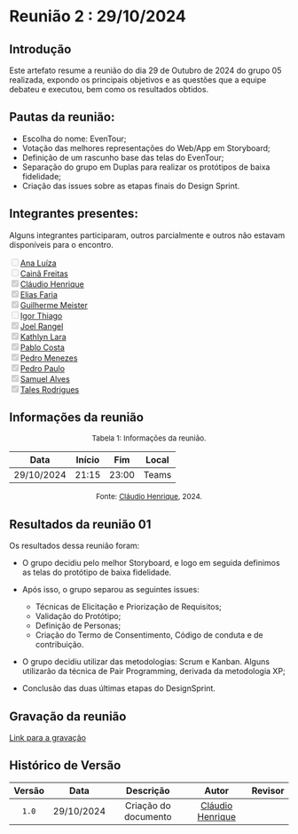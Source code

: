 
# Reunião 2 : 29/10/2024

## Introdução

Este artefato resume a reunião do dia 29 de Outubro de 2024 do grupo 05 realizada, expondo os principais objetivos e as questões que a equipe debateu e executou, bem como os resultados obtidos.


## Pautas da reunião:

- Escolha do nome: EvenTour;
- Votação das melhores representações do Web/App em Storyboard;
- Definição de um rascunho base das telas do EvenTour;
- Separação do grupo em Duplas para realizar os protótipos de baixa fidelidade;
- Criação das issues sobre as etapas finais do Design Sprint.



## Integrantes presentes:

Alguns integrantes participaram, outros parcialmente e outros não estavam disponíveis para o encontro.

<label><input type="checkbox" unchecked disabled>[Ana Luíza](https://github.com/analufernanndess)</label><br>
<label><input type="checkbox" unchecked disabled>[Cainã Freitas](https://github.com/freitasc)</label><br>
<label><input type="checkbox" checked disabled>[Cláudio Henrique](https://github.com/claudiohsc)</label><br>
<label><input type="checkbox" checked disabled>[Elias Faria](https://github.com/EliasOliver21)</label><br>
<label><input type="checkbox" checked disabled>[Guilherme Meister](https://github.com/gmeister18)</label><br>
<label><input type="checkbox" unchecked disabled>[Igor Thiago](https://github.com/Igor-Thiago)</label><br>
<label><input type="checkbox" checked disabled>[Joel Rangel](https://github.com/JoelSRangel)</label><br>
<label><input type="checkbox" checked disabled>[Kathlyn Lara](https://github.com/klmurussi)</label><br>
<label><input type="checkbox" checked disabled>[Pablo Costa](https://github.com/pabloheika)</label><br>
<label><input type="checkbox" checked disabled>[Pedro Menezes](https://github.com/pedro-rodiguero)</label><br>
<label><input type="checkbox" checked disabled>[Pedro Paulo](https://github.com/pabloheika)</label><br>
<label><input type="checkbox" checked disabled>[Samuel Alves](https://github.com/samuelalvess)</label><br>
<label><input type="checkbox" checked disabled>[Tales Rodrigues](https://github.com/TalesRG)</label><br>



## Informações da reunião

<font size="2" >
<p style="text-align: center"> Tabela 1: Informações da reunião. </p>
</font>
<center>
 
| Data | Início | Fim | Local |
|:-:|:-:|:-:|:-:|
| 29/10/2024  | 21:15 | 23:00  | Teams |

</center>
<font size="2" >

<p style="text-align: center"> Fonte: <a href="https://github.com/claudiohsc">Cláudio Henrique</a>, 2024. </p>

</font>

## Resultados da reunião 01

Os resultados dessa reunião foram:

 - O grupo decidiu pelo melhor Storyboard, e logo em seguida definimos as telas do protótipo de baixa fidelidade.

- Após isso, o grupo separou as seguintes issues:
    - Técnicas de Elicitação e Priorização de Requisitos;
    - Validação do Protótipo;
    - Definição de Personas;
    - Criação do Termo de Consentimento, Código de conduta e de contribuição.
  
- O grupo decidiu utilizar das metodologias: Scrum e Kanban. Alguns utilizarão da técnica de Pair Programming, derivada da metodologia XP;

- Conclusão das duas últimas etapas do DesignSprint.


## Gravação da reunião

<!--- Disponibilizar o video e o link para o video  --->
[Link para a gravação](https://unbbr.sharepoint.com/:v:/s/Grupo5-ArqDSW2024.2/Eavr1rRg9iBMggR2q9_vMuYB-dH66fpPc9gBfGmiDYIhPA?e=HWeyqC&nav=eyJyZWZlcnJhbEluZm8iOnsicmVmZXJyYWxBcHAiOiJTdHJlYW1XZWJBcHAiLCJyZWZlcnJhbFZpZXciOiJTaGFyZURpYWxvZy1MaW5rIiwicmVmZXJyYWxBcHBQbGF0Zm9ybSI6IldlYiIsInJlZmVycmFsTW9kZSI6InZpZXcifX0%3D)

## Histórico de Versão

| Versão | Data | Descrição | Autor | Revisor
|:-:|:-:|:-:|:-:|:-:|
|`1.0`| 29/10/2024 | Criação do documento| [Cláudio Henrique][ClaudioGH]|  |

[AnaGH]: https://github.com/analufernanndess
[CainaGH]: https://github.com/freitasc
[ClaudioGH]: https://github.com/claudiohsc
[EliasGH]: https://github.com/EliasOliver21
[GuilhermeGH]: https://github.com/gmeister18
[JoelGH]: https://github.com/JoelSRangel
[KathlynGH]: https://github.com/klmurussi
[PabloGH]: https://github.com/pabloheika
[PedroGH]: https://github.com/pedro-rodiguero
[PedroGH]: https://github.com/pabloheika
[SamuelGH]: https://github.com/samuelalvess
[TalesGH]: https://github.com/TalesRG
